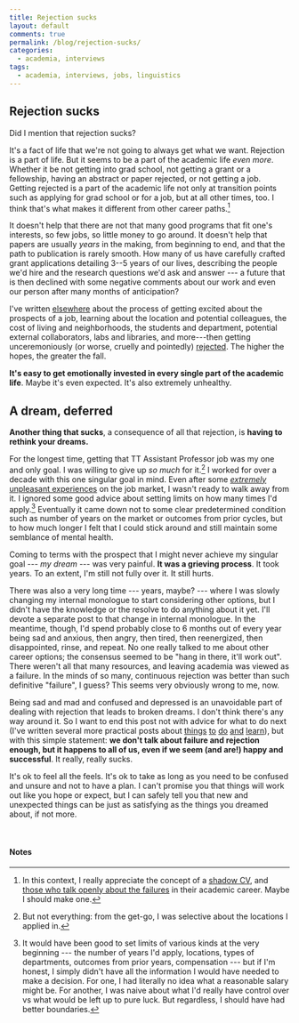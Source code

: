```yaml
---
title: Rejection sucks
layout: default
comments: true
permalink: /blog/rejection-sucks/
categories:
  - academia, interviews
tags:
  - academia, interviews, jobs, linguistics
---
```


## Rejection sucks

Did I mention that rejection sucks? 

It's a fact of life that we're not going to always get what we want. Rejection is a part of life. But it seems to be a part of the academic life *even more*. Whether it be not getting into grad school, not getting a grant or a fellowship, having an abstract or paper rejected, or not getting a job. Getting rejected is a part of the academic life not only at transition points such as applying for grad school or for a job, but at all other times, too. I think that's what makes it different from other career paths.[^1] 

It doesn't help that there are not that many good programs that fit one's interests, so few jobs, so little money to go around. It doesn't help that papers are usually *years* in the making, from beginning to end, and that the path to publication is rarely smooth. How many of us have carefully crafted grant applications detailing 3--5 years of our lives, describing the people we'd hire and the research questions we'd ask and answer --- a future that is then declined with some negative comments about our work and even our person after many months of anticipation? 

I've written [elsewhere](https://hkotek.com/blog/on-the-emotional-toll-of-the-academic-job-market/) about the process of getting excited about the prospects of a job, learning about the location and potential colleagues, the cost of living and neighborhoods, the students and department, potential external collaborators, labs and libraries, and more---then getting unceremoniously (or worse, cruelly and pointedly) [rejected](https://hkotek.com/blog/my-academic-journey/). The higher the hopes, the greater the fall. 
 
**It's easy to get emotionally invested in every single part of the academic life**. Maybe it's even expected. It's also extremely unhealthy. 


## A dream, deferred

**Another thing that sucks**, a consequence of all that rejection, is **having to rethink your dreams.**

For the longest time, getting that TT Assistant Professor job was my one and only goal. I was willing to give up *so much* for it.[^2] I worked for over a decade with this one singular goal in mind. Even after some [*extremely* unpleasant experiences](https://hkotek.com/blog/on-leaving-academia/) on the job market, I wasn't ready to walk away from it. I ignored some good advice about setting limits on how many times I'd apply.[^3] Eventually it came down not to some clear predetermined condition such as number of years on the market or outcomes from prior cycles, but to how much longer I felt that I could stick around and still maintain some semblance of mental health. 

Coming to terms with the prospect that I might never achieve my singular goal --- *my dream* --- was very painful. **It was a grieving process**. It took years. To an extent, I'm still not fully over it. It still hurts. 

There was also a very long time --- years, maybe? --- where I was slowly changing my internal monologue to start considering other options, but I didn't have the knowledge or the resolve to do anything about it yet. I'll devote a separate post to that change in internal monologue. In the meantime, though, I'd spend probably close to 6 months out of every year being sad and anxious, then angry, then tired, then reenergized, then disappointed, rinse, and repeat. No one really talked to me about other career options; the consensus seemed to be "hang in there, it'll work out". There weren't all that many resources, and leaving academia was viewed as a failure. In the minds of so many, continuous rejection was better than such definitive "failure", I guess? This seems very obviously wrong to me, now. 

Being sad and mad and confused and depressed is an unavoidable part of dealing with rejection that leads to broken dreams. I don't think there's any way around it. So I want to end this post not with advice for what to do next (I've written several more practical posts about [things](https://hkotek.com/blog/altac-get-started-exploring-options/)  [to](https://hkotek.com/blog/altac-get-started-doing-prep/) [do](https://hkotek.com/blog/altac-transferable_skills/) [and](https://hkotek.com/blog/altac-jobs-for-social-scientists/) [learn](https://hkotek.com/blog/altac-guided-self-reflection/)), but with this simple statement: **we don't talk about failure and rejection enough, but it happens to all of us, even if we seem (and are!) happy and successful**. It really, really sucks. 

It's ok to feel all the feels. It's ok to take as long as you need to be confused and unsure and not to have a plan. I can't promise you that things will work out like you hope or expect, but I can safely tell you that new and unexpected things can be just as satisfying as the things you dreamed about, if not more. 


&nbsp;

#### Notes

[^1]: In this context, I really appreciate the concept of a [shadow CV](https://contemplativemammoth.com/2012/06/08/building-a-shadow-cv/), and [those who talk openly about the failures](https://dynamicecology.wordpress.com/2012/07/10/my-shadow-cv/) in their academic career. Maybe I should make one.
[^2]: But not everything: from the get-go, I was selective about the locations I applied in.  
[^3]: It would have been good to set limits of various kinds at the very beginning --- the number of years I'd apply, locations, types of departments, outcomes from prior years, compensation --- but if I'm honest, I simply didn't have all the information I would have needed to make a decision. For one, I had literally no idea what a reasonable salary might be. For another, I was naive about what I'd really have control over vs what would be left up to pure luck. But regardless, I should have had better boundaries. 
